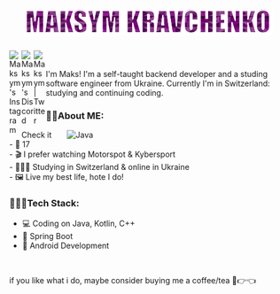 <h1 align="center">
  <img src="https://raw.githubusercontent.com/maksym-kravchenko/maksym-kravchenko/master/name_gif.gif" alt="MK" />
</h1>

<a href="https://www.instagram.com/maksyym.k/">
  <img align="left" alt="Maksym's Instagram" width="22px" src="https://raw.githubusercontent.com/hussainweb/hussainweb/main/icons/instagram.png" />
</a>
<a href="https://discord.gg/EGWjJJtMms">
  <img align="left" alt="Maksym's Discord" width="22px" src="https://raw.githubusercontent.com/peterthehan/peterthehan/master/assets/discord.svg" />
</a>
<a href="https://twitter.com/maksyym_k">
  <img align="left" alt="Maksym | Twitter" width="22px" src="https://raw.githubusercontent.com/peterthehan/peterthehan/master/assets/twitter.svg" />
  <br>
</a>

<br>
I'm Maks! I'm a self-taught backend developer and a studing software engineer from Ukraine. Сurrently I'm in Switzerland: studying and continuing coding.
<br>
 
### 😶‍🌫️About ME: <br>
<!-- I have some problems with old account -> <a href="https://github.com/maksyymK">my old profile</a><br> -->
<img align="right" alt="Java" width="400px" src="https://raw.githubusercontent.com/abhisheknaiidu/abhisheknaiidu/master/code.gif"/>
Check it<br>
- 🎂 17<br>
- 🎬 I prefer watching Motorspot & Kybersport <br>
- 👨🏻‍🎓 Studying in Switzerland & online in Ukraine <br>
- 🖼️ Live my best life, hote I do! <br>

### 👩🏻‍💻Tech Stack: <br>
- 💻 Coding on Java, Kotlin, C++ <br>
- 🍃 Spring Boot<br>
- 🎴 Android Development <br>

<br>

if you like what i do, maybe consider buying me a coffee/tea 🥺👉👈
